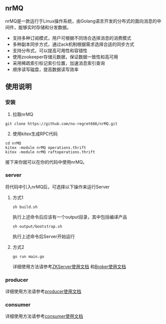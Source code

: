 ## nrMQ
nrMQ是一款运行于Linux操作系统，由Golang语言开发的分布式的面向消息的中间件，能够实时存储和分发数据。

- 支持多种订阅模式，用户可根据不同场合选择消息的消费模式
- 多种副本同步方式，通过ack机制根据需求选择合适的同步方式
- 支持分布式，可以提高可用性和容错性
- 使用zookeeper存储元数据，保证数据一致性和高可用
- 采用稀疏索引标记索引位置，加速消息索引查询
- 顺序读写磁盘，提高数据读写效率

## 使用说明
### 安装
1. 拉取nrMQ
```
git clone https://github.com/no-regret666/nrMQ.git
```

2. 使用kitex生成RPC代码
```
cd nrMQ
kitex -module nrMQ operations.thrift
kitex -module nrMQ raftoperations.thrift
```
接下来你就可以在你的代码中使用nrMQ。

### server
将代码中引入nrMQ后，可选择以下操作来运行Server
1. 方式1
    ```
    sh build.sh
    ```
    执行上述命令后应该有一个output目录，其中包括编译产品
    ```
    sh output/bootstrap.sh
    ```
    执行上述命令后Server开始运行

2. 方式2
    ```
    go run main.go
    ```
    详细使用方法请参考[ZKServer使用文档](https://github.com/no-regret666/nrMQ/blob/98942f13bad2a996fd56f79f7616bb8bb3da6ddd/doc/zkserver%E7%94%A8%E6%B3%95.md)
    和[Broker使用文档](https://github.com/no-regret666/nrMQ/blob/98942f13bad2a996fd56f79f7616bb8bb3da6ddd/doc/broker%E7%94%A8%E6%B3%95.md)

### producer
详细使用方法请参考[producer使用文档](https://github.com/no-regret666/nrMQ/blob/98942f13bad2a996fd56f79f7616bb8bb3da6ddd/doc/producer%E7%94%A8%E6%B3%95.md)

### consumer
详细使用方法请参考[consumer使用文档](https://github.com/no-regret666/nrMQ/blob/98942f13bad2a996fd56f79f7616bb8bb3da6ddd/doc/consumer%E7%94%A8%E6%B3%95.md)